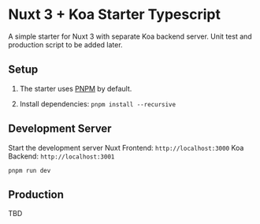# Nuxt 3 + Koa Starter Typescript
A simple starter for Nuxt 3 with separate Koa backend server. Unit test and production script to be added later.

## Setup
1. The starter uses [PNPM](https://www.npmjs.com/package/pnpm) by default.

2. Install dependencies:
`
    pnpm install --recursive
`

## Development Server

Start the development server 
Nuxt Frontend: `http://localhost:3000`
Koa Backend: `http://localhost:3001`

`
pnpm run dev
`

## Production
TBD